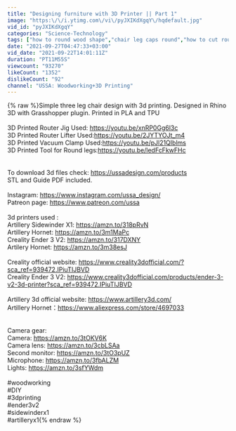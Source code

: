 ```yaml
---
title: "Designing furniture with 3D Printer || Part 1"
image: "https:\/\/i.ytimg.com\/vi\/pyJXIKdXgqY\/hqdefault.jpg"
vid_id: "pyJXIKdXgqY"
categories: "Science-Technology"
tags: ["how to round wood shape","chair leg caps round","how to cut round wood design"]
date: "2021-09-27T04:47:33+03:00"
vid_date: "2021-09-22T14:01:11Z"
duration: "PT11M55S"
viewcount: "93270"
likeCount: "1352"
dislikeCount: "92"
channel: "USSA: Woodworking+3D Printing"
---
```

{% raw %}Simple three leg chair design with 3d printing. Designed in Rhino 3D with Grasshopper plugin. Printed in PLA and TPU<br /><br />3D Printed Router Jig Used: <a rel="nofollow" target="blank" href="https://youtu.be/xnRP0Gg6l3c">https://youtu.be/xnRP0Gg6l3c</a><br />3D Printed Router Lifter Used:<a rel="nofollow" target="blank" href="https://youtu.be/2JYTYOJt_m4">https://youtu.be/2JYTYOJt_m4</a><br />3D Printed Vacuum Clamp Used:<a rel="nofollow" target="blank" href="https://youtu.be/pJl21QIblms">https://youtu.be/pJl21QIblms</a><br />3D Printed Tool for Round legs:<a rel="nofollow" target="blank" href="https://youtu.be/ledFcFkwFHc">https://youtu.be/ledFcFkwFHc</a><br /><br /><br />To download 3d files check: <a rel="nofollow" target="blank" href="https://ussadesign.com/products">https://ussadesign.com/products</a> <br />STL and Guide PDF included.<br /><br />Instagram: <a rel="nofollow" target="blank" href="https://www.instagram.com/ussa_design/">https://www.instagram.com/ussa_design/</a> <br />Patreon page: <a rel="nofollow" target="blank" href="https://www.patreon.com/ussa">https://www.patreon.com/ussa</a> <br /><br />3d printers used : <br />Artillery Sidewinder X1: <a rel="nofollow" target="blank" href="https://amzn.to/318pRvN">https://amzn.to/318pRvN</a> <br />Artillery Hornet: <a rel="nofollow" target="blank" href="https://amzn.to/3m1MaPc">https://amzn.to/3m1MaPc</a><br />Creality Ender 3 V2: <a rel="nofollow" target="blank" href="https://amzn.to/317DXNY">https://amzn.to/317DXNY</a> <br />Artilery Hornet: <a rel="nofollow" target="blank" href="https://amzn.to/3m38esJ">https://amzn.to/3m38esJ</a><br /><br />Creality official website: <a rel="nofollow" target="blank" href="https://www.creality3dofficial.com/?sca_ref=939472.IPiuTIJBVD">https://www.creality3dofficial.com/?sca_ref=939472.IPiuTIJBVD</a> <br />Creality Ender 3 V2: <a rel="nofollow" target="blank" href="https://www.creality3dofficial.com/products/ender-3-v2-3d-printer?sca_ref=939472.IPiuTIJBVD">https://www.creality3dofficial.com/products/ender-3-v2-3d-printer?sca_ref=939472.IPiuTIJBVD</a> <br /><br />Artillery 3d official website: <a rel="nofollow" target="blank" href="https://www.artillery3d.com/">https://www.artillery3d.com/</a> <br />Artillery Hornet：<a rel="nofollow" target="blank" href="https://www.aliexpress.com/store/4697033">https://www.aliexpress.com/store/4697033</a> <br /><br /><br />Camera gear: <br />Camera: <a rel="nofollow" target="blank" href="https://amzn.to/3tOKV6K">https://amzn.to/3tOKV6K</a> <br />Camera lens: <a rel="nofollow" target="blank" href="https://amzn.to/3cbLSAa">https://amzn.to/3cbLSAa</a> <br />Second monitor: <a rel="nofollow" target="blank" href="https://amzn.to/3tO3pUZ">https://amzn.to/3tO3pUZ</a> <br />Microphone: <a rel="nofollow" target="blank" href="https://amzn.to/3fbALZM">https://amzn.to/3fbALZM</a> <br />Lights: <a rel="nofollow" target="blank" href="https://amzn.to/3sfYWdm">https://amzn.to/3sfYWdm</a> <br /><br />#woodworking<br />#DIY<br />#3dprinting <br />#ender3v2 <br />#sidewinderx1 <br />#artilleryx1{% endraw %}

